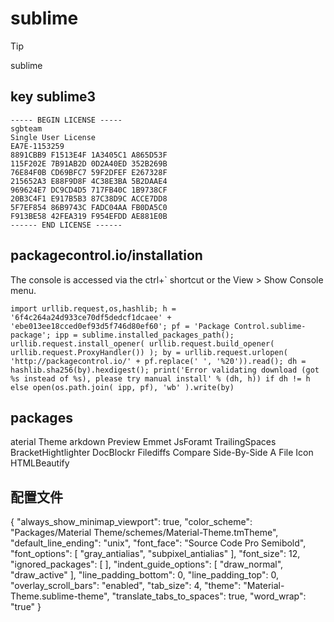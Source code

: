 # sublime

> [!TIP]
> sublime

## key  sublime3

```
----- BEGIN LICENSE -----
sgbteam
Single User License
EA7E-1153259
8891CBB9 F1513E4F 1A3405C1 A865D53F
115F202E 7B91AB2D 0D2A40ED 352B269B
76E84F0B CD69BFC7 59F2DFEF E267328F
215652A3 E88F9D8F 4C38E3BA 5B2DAAE4
969624E7 DC9CD4D5 717FB40C 1B9738CF
20B3C4F1 E917B5B3 87C38D9C ACCE7DD8
5F7EF854 86B9743C FADC04AA FB0DA5C0
F913BE58 42FEA319 F954EFDD AE881E0B
------ END LICENSE ------
```

##  packagecontrol.io/installation

The console is accessed via the ctrl+` shortcut or the View > Show Console menu.

```
import urllib.request,os,hashlib; h = '6f4c264a24d933ce70df5dedcf1dcaee' + 'ebe013ee18cced0ef93d5f746d80ef60'; pf = 'Package Control.sublime-package'; ipp = sublime.installed_packages_path(); urllib.request.install_opener( urllib.request.build_opener( urllib.request.ProxyHandler()) ); by = urllib.request.urlopen( 'http://packagecontrol.io/' + pf.replace(' ', '%20')).read(); dh = hashlib.sha256(by).hexdigest(); print('Error validating download (got %s instead of %s), please try manual install' % (dh, h)) if dh != h else open(os.path.join( ipp, pf), 'wb' ).write(by)
```


## packages

aterial Theme
arkdown Preview
Emmet
JsForamt
TrailingSpaces
BracketHightlighter
DocBlockr
Filediffs
Compare Side-By-Side
A File Icon
HTMLBeautify

## 配置文件

{
    "always_show_minimap_viewport": true,
    "color_scheme": "Packages/Material Theme/schemes/Material-Theme.tmTheme",
    "default_line_ending": "unix",
    "font_face": "Source Code Pro Semibold",
    "font_options":
    [
        "gray_antialias",
        "subpixel_antialias"
    ],
    "font_size": 12,
    "ignored_packages":
    [
    ],
    "indent_guide_options":
    [
        "draw_normal",
        "draw_active"
    ],
    "line_padding_bottom": 0,
    "line_padding_top": 0,
    "overlay_scroll_bars": "enabled",
    "tab_size": 4,
    "theme": "Material-Theme.sublime-theme",
    "translate_tabs_to_spaces": true,
    "word_wrap": "true"
}





